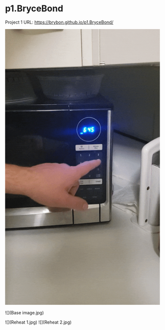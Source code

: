 # p1.BryceBond

Project 1 URL: https://brybon.github.io/p1.BryceBond/

![](Microwave.gif)

![](Base image.jpg)

![](Reheat 1.jpg)
![](Reheat 2.jpg)
